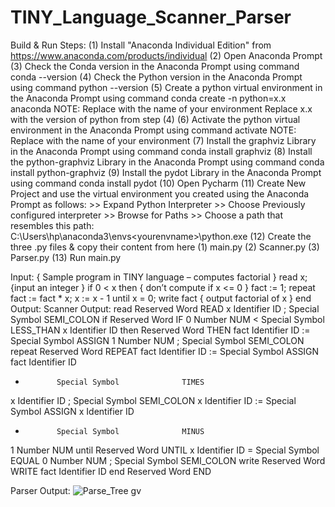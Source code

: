 # TINY_Language_Scanner_Parser

Build & Run Steps:
(1) Install "Anaconda Individual Edition" from 
        https://www.anaconda.com/products/individual
(2) Open Anaconda Prompt
(3) Check the Conda version in the Anaconda Prompt using command
        conda --version
(4) Check the Python version in the Anaconda Prompt using command
        python --version
(5) Create a python virtual environment in the Anaconda Prompt using command
        conda create -n <yourenvname> python=x.x anaconda
            NOTE:
                Replace <yourenvname> with the name of your environment
                Replace x.x with the version of python from step (4)
(6) Activate the python virtual environment in the Anaconda Prompt using command
        activate <yourenvname>
            NOTE:
              Replace <yourenvname> with the name of your environment
(7) Install the graphviz Library in the Anaconda Prompt using command
         conda install graphviz
(8) Install the python-graphviz Library in the Anaconda Prompt using command
         conda install python-graphviz
(9) Install the pydot Library in the Anaconda Prompt using command
         conda install pydot
(10) Open Pycharm
(11) Create New Project and use the virtual environment you created using the Anaconda Prompt as follows:
         >> Expand Python Interpreter
         >> Choose Previously configured interpreter
         >> Browse for Paths
         >> Choose a path that resembles this path:
                  C:\Users\hp\anaconda3\envs\<yourenvname>\python.exe
(12) Create the three .py files & copy their content from here
         (1) main.py
         (2) Scanner.py
         (3) Parser.py
(13) Run main.py

Input:
{ Sample program in TINY language – computes factorial }
     read x;   {input an integer }
     if  0 < x   then     {  don’t compute if x <= 0 }
        fact  := 1;
        repeat 
           fact  := fact *  x;
            x  := x  -  1
        until  x  =  0;
        write  fact   {  output  factorial of x }
     end
Output:
Scanner Output:
read 			 Reserved Word 			 READ 
x 			 Identifier 			 ID 
; 			 Special Symbol 			 SEMI_COLON 
if 			 Reserved Word 			 IF 
0 			 Number 				 NUM 
< 			 Special Symbol 			 LESS_THAN 
x 			 Identifier 			 ID 
then 			 Reserved Word 			 THEN 
fact 			 Identifier 			 ID 
:= 			 Special Symbol 			 ASSIGN 
1 			 Number 				 NUM 
; 			 Special Symbol 			 SEMI_COLON 
repeat 			 Reserved Word 			 REPEAT 
fact 			 Identifier 			 ID 
:= 			 Special Symbol 			 ASSIGN 
fact 			 Identifier 			 ID 
* 			 Special Symbol 			 TIMES 
x 			 Identifier 			 ID 
; 			 Special Symbol 			 SEMI_COLON 
x 			 Identifier 			 ID 
:= 			 Special Symbol 			 ASSIGN 
x 			 Identifier 			 ID 
- 			 Special Symbol 			 MINUS 
1 			 Number 				 NUM 
until 			 Reserved Word 			 UNTIL 
x 			 Identifier 			 ID 
= 			 Special Symbol 			 EQUAL 
0 			 Number 				 NUM 
; 			 Special Symbol 			 SEMI_COLON 
write 			 Reserved Word 			 WRITE 
fact 			 Identifier 			 ID 
end 			 Reserved Word 			 END 

Parser Output:
![Parse_Tree gv](https://user-images.githubusercontent.com/73910634/146785255-c2abf8c8-72b8-4762-97ee-6145ef5bc82e.png)



